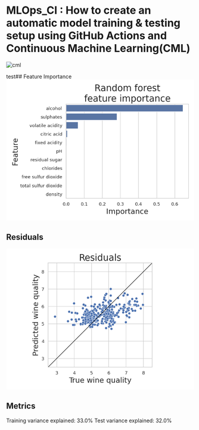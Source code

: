 # MLOps_CI : How to create an automatic model training & testing setup using GitHub Actions and Continuous Machine Learning(CML)
![cml](https://github.com/GDIATTA/MLOps_CI-CD_Wine/assets/147615966/7831200b-c578-4c0c-b44b-5ef481751a18)

test## Feature Importance
![Feature Importance](feature_importance.png)
## Residuals
![Residuals](residuals.png)
## Metrics
Training variance explained: 33.0%
Test variance explained: 32.0%
